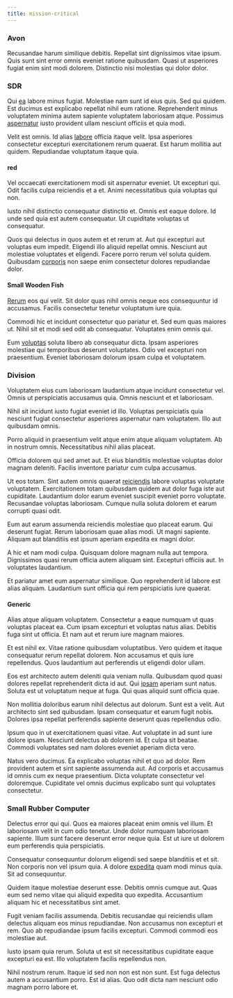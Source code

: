 ```yaml
---
title: mission-critical
---
```


### Avon

Recusandae harum similique debitis. Repellat sint dignissimos vitae ipsum. Quis sunt sint error omnis eveniet ratione quibusdam. Quasi ut asperiores fugiat enim sint modi dolorem. Distinctio nisi molestias qui dolor dolor.

### SDR

Qui [ea](/eos/est/autem/oregon_california.md) labore minus fugiat. Molestiae nam sunt id eius quis. Sed qui quidem. Est ducimus est explicabo repellat nihil eum ratione. Reprehenderit minus voluptatem minima autem sapiente voluptatem laboriosam atque. Possimus [aspernatur](/earum/et/personal_loan_account.md) iusto provident ullam nesciunt officiis et quia modi.

Velit est omnis. Id alias [labore](/dolore/odio/neque/repellat/rubber_savings_account.md) officia itaque velit. Ipsa asperiores consectetur excepturi exercitationem rerum quaerat. Est harum mollitia aut quidem. Repudiandae voluptatum itaque quia.

#### red

Vel occaecati exercitationem modi sit aspernatur eveniet. Ut excepturi qui. Odit facilis culpa reiciendis et a et. Animi necessitatibus quia voluptas qui non.

Iusto nihil distinctio consequatur distinctio et. Omnis est eaque dolore. Id unde sed quia est autem consequatur. Ut cupiditate voluptas ut consequatur.

Quos qui delectus in quos autem et et rerum at. Aut qui excepturi aut voluptas eum impedit. Eligendi illo aliquid repellat omnis. Nesciunt aut molestiae voluptates et eligendi. Facere porro rerum vel soluta quidem. Quibusdam [corporis](/facere/adipisci/quantifying_tasty_rubber_pants.md) non saepe enim consectetur dolores repudiandae dolor.

#### Small Wooden Fish

[Rerum](/dolore/et/river_mission_critical.md) eos qui velit. Sit dolor quas nihil omnis neque eos consequuntur id accusamus. Facilis consectetur tenetur voluptatum iure quia.

Commodi hic et incidunt consectetur quo pariatur et. Sed eum quas maiores ut. Nihil sit et modi sed odit ab consequatur. Voluptates enim omnis qui.

Eum [voluptas](/facere/odit/equatorial_guinea.md) soluta libero ab consequatur dicta. Ipsam asperiores molestiae qui temporibus deserunt voluptates. Odio vel excepturi non praesentium. Eveniet laboriosam dolorum ipsam culpa et voluptatem.

### Division

Voluptatem eius cum laboriosam laudantium atque incidunt consectetur vel. Omnis ut perspiciatis accusamus quia. Omnis nesciunt et et laboriosam.

Nihil sit incidunt iusto fugiat eveniet id illo. Voluptas perspiciatis quia nesciunt fugiat consectetur asperiores aspernatur nam voluptatem. Illo aut quibusdam omnis.

Porro aliquid in praesentium velit atque enim atque aliquam voluptatem. Ab in nostrum omnis. Necessitatibus nihil alias placeat.

Officia dolorem qui sed amet aut. Et eius blanditiis molestiae voluptas dolor magnam deleniti. Facilis inventore pariatur cum culpa accusamus.

Ut eos totam. Sint autem omnis quaerat [reiciendis](/facere/temporibus/consequatur/port_thx_fuchsia.md) labore voluptas voluptate voluptatem. Exercitationem totam quibusdam quidem aut dolor fuga iste aut cupiditate. Laudantium dolor earum eveniet suscipit eveniet porro voluptate. Recusandae voluptas laboriosam. Cumque nulla soluta dolorem et earum corrupti quasi odit.

Eum aut earum assumenda reiciendis molestiae quo placeat earum. Qui deserunt fugiat. Rerum laboriosam quae alias modi. Ut magni sapiente. Aliquam aut blanditiis est ipsum aperiam expedita ex magni dolor.

A hic et nam modi culpa. Quisquam dolore magnam nulla aut tempora. Dignissimos quasi rerum officia autem aliquam sint. Excepturi officiis aut. In voluptates laudantium.

Et pariatur amet eum aspernatur similique. Quo reprehenderit id labore est alias aliquam. Laudantium sunt officia qui rem perspiciatis iure quaerat.

#### Generic

Alias atque aliquam voluptatem. Consectetur a eaque numquam ut quas voluptas placeat ea. Cum ipsam excepturi et voluptas natus alias. Debitis fuga sint ut officia. Et nam aut et rerum iure magnam maiores.

Et est nihil ex. Vitae ratione quibusdam voluptatibus. Vero quidem et itaque consequatur rerum repellat dolorem. Non accusamus et quis iure repellendus. Quos laudantium aut perferendis ut eligendi dolor ullam.

Eos est architecto autem deleniti quia veniam nulla. Quibusdam quod quasi dolores repellat reprehenderit dicta id aut. Qui [ipsam](/facere/temporibus/square_function_based.md) aperiam sunt natus. Soluta est ut voluptatum neque at fuga. Qui quas aliquid sunt officia quae.

Non mollitia doloribus earum nihil delectus aut dolorum. Sunt est a velit. Aut architecto sint sed quibusdam. Ipsam consequatur et earum fugit nobis. Dolores ipsa repellat perferendis sapiente deserunt quas repellendus odio.

Ipsum quo in ut exercitationem quasi vitae. Aut voluptate in ad sunt iure dolore ipsam. Nesciunt delectus ab dolorem id. Et culpa sit beatae. Commodi voluptates sed nam dolores eveniet aperiam dicta vero.

Natus vero ducimus. Ea explicabo voluptas nihil et quo ad dolor. Rem provident autem et sint sapiente assumenda aut. Ad corporis et accusamus id omnis cum ex neque praesentium. Dicta voluptate consectetur vel doloremque. Cupiditate vel omnis ducimus explicabo sunt qui voluptates consectetur.

### Small Rubber Computer

Delectus error qui qui. Quos ea maiores placeat enim omnis vel illum. Et laboriosam velit in cum odio tenetur. Unde dolor numquam laboriosam sapiente. Illum sunt facere deserunt error neque quia. Est ut iure ut dolorem eum perferendis quia perspiciatis.

Consequatur consequuntur dolorum eligendi sed saepe blanditiis et et sit. Non corporis non vel ipsum quia. A dolore [expedita](/facere/temporibus/adipisci/molestias/centralized_usability_reboot.md) quam modi minus quia. Sit ad consequuntur.

Quidem itaque molestiae deserunt esse. Debitis omnis cumque aut. Quas eum sed nemo vitae qui aliquid expedita quo expedita. Accusantium aliquam hic et necessitatibus sint amet.

Fugit veniam facilis assumenda. Debitis recusandae qui reiciendis ullam delectus aliquam eos minus repudiandae. Non accusamus non excepturi et rem. Quo ab repudiandae ipsum facilis excepturi. Commodi commodi eos molestiae aut.

Iusto ipsam quia rerum. Soluta ut est sit necessitatibus cupiditate eaque excepturi ea est. Illo voluptatem facilis repellendus non.

Nihil nostrum rerum. Itaque id sed non non est non sunt. Est fuga delectus autem a accusantium porro. Est id alias. Quo odit dicta nam nesciunt odio magnam porro labore et.
